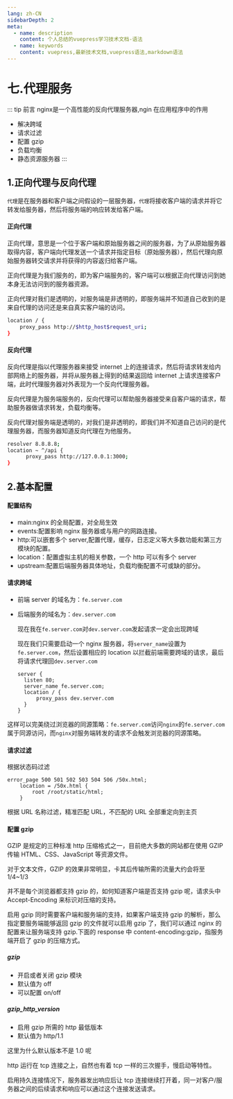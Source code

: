 ```yaml
---
lang: zh-CN
sidebarDepth: 2
meta:
  - name: description
    content: 个人总结的vuepress学习技术文档-语法
  - name: keywords
    content: vuepress,最新技术文档,vuepress语法,markdown语法
---
```


# 七.代理服务
::: tip 前言
nginx是一个高性能的反向代理服务器,ngin 在应用程序中的作用

- 解决跨域
- 请求过滤
- 配置 gzip
- 负载均衡
- 静态资源服务器
:::

## 1.正向代理与反向代理

`代理`是在服务器和客户端之间假设的一层服务器，`代理`将接收客户端的请求并将它转发给服务器，然后将服务端的响应转发给客户端。

#### 正向代理

正向代理，意思是一个位于客户端和原始服务器之间的服务器，为了从原始服务器取得内容，客户端向代理发送一个请求并指定目标（原始服务器），然后代理向原始服务器转交请求并将获得的内容返归给客户端。

正向代理是为我们服务的，即为客户端服务的，客户端可以根据正向代理访问到她本身无法访问到的服务器资源。

正向代理对我们是透明的，对服务端是非透明的，即服务端并不知道自己收到的是来自代理的访问还是来自真实客户端的访问。

```sh
location / {
	proxy_pass http://$http_host$request_uri;
}
```

#### 反向代理

反向代理是指以代理服务器来接受 internet 上的连接请求，然后将请求转发给内部网络上的服务器，并将从服务器上得到的结果返回给 internet 上请求连接客户端，此时代理服务器对外表现为一个反向代理服务器。

反向代理是为服务端服务的，反向代理可以帮助服务器接受来自客户端的请求，帮助服务器做请求转发，负载均衡等。

反向代理对服务端是透明的，对我们是非透明的，即我们并不知道自己访问的是代理服务器，而服务器知道反向代理在为他服务。

```sh
resolver 8.8.8.8;
location ~ ^/api {
      proxy_pass http://127.0.0.1:3000;
}
```

## 2.基本配置

#### 配置结构

- main:nginx 的全局配置，对全局生效
- events:配置影响 nginx 服务器或与用户的网路连接。
- http:可以嵌套多个 server,配置代理，缓存，日志定义等大多数功能和第三方模块的配置。
- location：配置虚拟主机的相关参数，一个 http 可以有多个 server
- upstream:配置后端服务器具体地址，负载均衡配置不可或缺的部分。

#### 请求跨域

- 前端 server 的域名为：`fe.server.com`

- 后端服务的域名为：`dev.server.com`

  现在我在`fe.server.com`对`dev.server.com`发起请求一定会出现跨域

  现在我们只需要启动一个 nginx 服务器，将`server_name`设置为`fe.server.com`，然后设置相应的 location 以拦截前端需要跨域的请求，最后将请求代理回`dev.server.com`

  ```
  server {
  	listen 80;
  	server_name fe.server.com;
  	location / {
  		proxy_pass dev.server.com
  	}
  }
  ```

这样可以完美绕过浏览器的同源策略：`fe.server.com`访问`nginx`的`fe.server.com`属于同源访问，而`nginx`对服务端转发的请求不会触发浏览器的同源策略。

#### 请求过滤

根据状态码过滤

```
error_page 500 501 502 503 504 506 /50x.html;
	location = /50x.html {
		root /root/static/html;
	}
```

根据 URL 名称过滤，精准匹配 URL，不匹配的 URL 全部重定向到主页

#### 配置 gzip

GZIP 是规定的三种标准 http 压缩格式之一，目前绝大多数的网站都在使用 GZIP 传输 HTML、CSS、JavaScript 等资源文件。

对于文本文件，GZIP 的效果非常明显，卡其后传输所需的流量大约会将至 1/4~1/3

并不是每个浏览器都支持 gzip 的，如何知道客户端是否支持 gzip 呢，请求头中 Accept-Encoding 来标识对压缩的支持。

启用 gzip 同时需要客户端和服务端的支持，如果客户端支持 gzip 的解析，那么指定要服务端能够返回 gzip 的文件就可以启用 gzip 了，我们可以通过 nginx 的配置来让服务端支持 gzip.下面的 response 中 content-encoding:gzip，指服务端开启了 gzip 的压缩方式。

##### gzip

- 开启或者关闭 gzip 模块
- 默认值为 off
- 可以配置 on/off

##### gzip_http_version

- 启用 gzip 所需的 http 最低版本
- 默认值为 http/1.1

这里为什么默认版本不是 1.0 呢

http 运行在 tcp 连接之上，自然也有着 tcp 一样的三次握手，慢启动等特性。

启用持久连接情况下，服务器发出响应后让 tcp 连接继续打开着，同一对客户/服务器之间的后续请求和响应可以通过这个连接发送请求。

